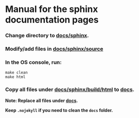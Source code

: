 # Manual for the sphinx documentation pages



### Change directory to [docs/sphinx](docs/sphinx).

### Modify/add files in [docs/sphinx/source](docs/sphinx/source)

### In the OS console, run:
```console
make clean
make html
```

### Copy all files under [docs/sphinx/build/html](docs/sphinx/build/html) to [docs](docs).

**Note: Replace all files under [docs](docs).**

**Keep `.nojekyll` if you need to clean the `docs` folder.**



